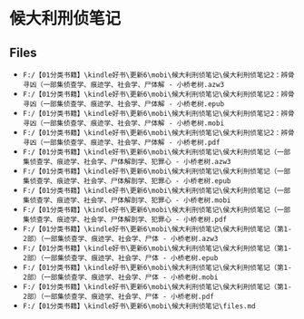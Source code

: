 # 候大利刑侦笔记

## Files

- `F:/【01分类书籍】\kindle好书\更新6\mobi\候大利刑侦笔记\侯大利刑侦笔记2：辨骨寻凶（一部集侦查学、痕迹学、社会学、尸体解 - 小桥老树.azw3`
- `F:/【01分类书籍】\kindle好书\更新6\mobi\候大利刑侦笔记\侯大利刑侦笔记2：辨骨寻凶（一部集侦查学、痕迹学、社会学、尸体解 - 小桥老树.epub`
- `F:/【01分类书籍】\kindle好书\更新6\mobi\候大利刑侦笔记\侯大利刑侦笔记2：辨骨寻凶（一部集侦查学、痕迹学、社会学、尸体解 - 小桥老树.mobi`
- `F:/【01分类书籍】\kindle好书\更新6\mobi\候大利刑侦笔记\侯大利刑侦笔记2：辨骨寻凶（一部集侦查学、痕迹学、社会学、尸体解 - 小桥老树.pdf`
- `F:/【01分类书籍】\kindle好书\更新6\mobi\候大利刑侦笔记\侯大利刑侦笔记（一部集侦查学、痕迹学、社会学、尸体解剖学、犯罪心 - 小桥老树.azw3`
- `F:/【01分类书籍】\kindle好书\更新6\mobi\候大利刑侦笔记\侯大利刑侦笔记（一部集侦查学、痕迹学、社会学、尸体解剖学、犯罪心 - 小桥老树.epub`
- `F:/【01分类书籍】\kindle好书\更新6\mobi\候大利刑侦笔记\侯大利刑侦笔记（一部集侦查学、痕迹学、社会学、尸体解剖学、犯罪心 - 小桥老树.mobi`
- `F:/【01分类书籍】\kindle好书\更新6\mobi\候大利刑侦笔记\侯大利刑侦笔记（一部集侦查学、痕迹学、社会学、尸体解剖学、犯罪心 - 小桥老树.pdf`
- `F:/【01分类书籍】\kindle好书\更新6\mobi\候大利刑侦笔记\侯大利刑侦笔记（第1-2部）（一部集侦查学、痕迹学、社会学、尸体 - 小桥老树.azw3`
- `F:/【01分类书籍】\kindle好书\更新6\mobi\候大利刑侦笔记\侯大利刑侦笔记（第1-2部）（一部集侦查学、痕迹学、社会学、尸体 - 小桥老树.epub`
- `F:/【01分类书籍】\kindle好书\更新6\mobi\候大利刑侦笔记\侯大利刑侦笔记（第1-2部）（一部集侦查学、痕迹学、社会学、尸体 - 小桥老树.mobi`
- `F:/【01分类书籍】\kindle好书\更新6\mobi\候大利刑侦笔记\侯大利刑侦笔记（第1-2部）（一部集侦查学、痕迹学、社会学、尸体 - 小桥老树.pdf`
- `F:/【01分类书籍】\kindle好书\更新6\mobi\候大利刑侦笔记\files.md`
